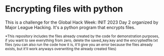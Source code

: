 # Encrypting files with python
This is a challenge for the Global Hack Week: INIT 2023 Day 2 organized by Major League Hacking. It's a python program that encrypts files.

<sub>*This repository includes the files already created by the code for demonstration purposes, if you want to see everything from zero, delete the saved_key.key and the encryptedfile.txt files (you can also run the code how it is, it'll give you an error because the files already exists, but it'll work anyways overwriting the already created files)</sub>
